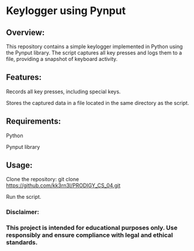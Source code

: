 # Keylogger using Pynput

## Overview:

This repository contains a simple keylogger implemented in Python using the Pynput library. The script captures all key presses and logs them to a file, providing a snapshot of keyboard activity.

## Features:

Records all key presses, including special keys.

Stores the captured data in a file located in the same directory as the script.

## Requirements:

Python

Pynput library 

## Usage:

Clone the repository: git clone https://github.com/kk3rn3l/PRODIGY_CS_04.git

Run the script.

### Disclaimer:
### This project is intended for educational purposes only. Use responsibly and ensure compliance with legal and ethical standards.
